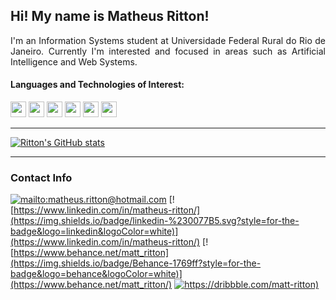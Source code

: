 ## Hi! My name is Matheus Ritton!

<p align="justify">I'm an Information Systems student at Universidade Federal Rural do Rio de Janeiro. Currently I'm interested and focused in areas such as Artificial Intelligence and Web Systems.

#### Languages and Technologies of Interest:

<img src="https://xesque.rocketseat.dev/platform/tech/python.svg" height=25> <img src="https://xesque.rocketseat.dev/platform/tech/javascript.svg" height=25> <img src="https://xesque.rocketseat.dev/platform/tech/reactjs.svg" height=25> <img src="https://xesque.rocketseat.dev/platform/tech/html5.svg" height=25> <img src="https://xesque.rocketseat.dev/platform/tech/css3.svg" height=25> <img src="https://cdn-icons-png.flaticon.com/512/5968/5968705.png" height=25>

---

[![Ritton's GitHub stats](https://github-readme-stats.vercel.app/api?username=matt-ritton&show_icons=true&theme=tokyonight&hide_border=true)](https://github.com/matt-ritton/matt-ritton)

---

### Contact Info
[![mailto:matheus.ritton@hotmail.com](https://img.shields.io/badge/Gmail-D14836?style=for-the-badge&logo=gmail&logoColor=white)](mailto:matheus.ritton@hotmail.com)
[![https://www.linkedin.com/in/matheus-ritton/](https://img.shields.io/badge/linkedin-%230077B5.svg?style=for-the-badge&logo=linkedin&logoColor=white)](https://www.linkedin.com/in/matheus-ritton/)
[![https://www.behance.net/matt_ritton](https://img.shields.io/badge/Behance-1769ff?style=for-the-badge&logo=behance&logoColor=white)](https://www.behance.net/matt_ritton/)
[![https://dribbble.com/matt-ritton)](https://img.shields.io/badge/Dribbble-EA4C89?style=for-the-badge&logo=dribbble&logoColor=white)](https://dribbble.com/matt-ritton)
